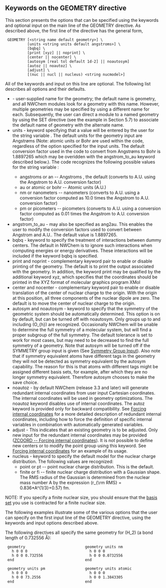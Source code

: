 ## Keywords on the GEOMETRY directive

This section presents the options that can be specified using the
keywords and optional input on the main line of the GEOMETRY directive.
As described above, the first line of the directive has the general
form,
```
 GEOMETRY [<string name default geometry>] \  
          [units <string units default angstroms>] \  
          [bqbq] \  
          [print [xyz] || noprint] \ 
          [center || nocenter] \
          [autosym [real tol default 1d-2] || noautosym]  
          [autoz || noautoz] \  
          [adjust] \  
          [(nuc || nucl || nucleus) <string nucmodel>]
```
All of the keywords and input on this line are optional. The following
list describes all options and their defaults.

  - <name> - user-supplied name for the geometry; the default name is
    geometry, and all NWChem modules look for a geometry with this name.
    However, multiple geometries may be specified by using a different
    name for each. Subsequently, the user can direct a module to a named
    geometry by using the SET directive (see the example in Section 5.7)
    to associate the default name of geometry with the alternate name.
  - units - keyword specifying that a value will be entered by the user
    for the string variable <units>. The default units for the geometry
    input are Angstrøms (Note: atomic units or Bohr are used within the
    code, regardless of the option specified for the input units. The
    default conversion factor used in the code to convert from Angstrøms
    to Bohr is 1.8897265 which may be overidden with the
    angstrom\_to\_au keyword described below.). The code recognizes the
    following possible values for the string variable <units>:
      - angstroms or an -- Angstroms , the default (converts to A.U.
        using the Angstrom to A.U. conversion factor)
      - au or atomic or bohr -- Atomic units (A.U.)
      - nm or nanometers -- nanometers (converts to A.U. using a
        conversion factor computed as 10.0 times the Angstrom to A.U.
        conversion factor)
      - pm or picometers -- picometers (converts to A.U. using a
        conversion factor computed as 0.01 times the Angstrom to A.U.
        conversion factor)
  - angstrom\_to\_au - may also be specified as ang2au. This enables the
    user to modify the conversion factors used to convert between
    Angstrom and A.U.. The default value is 1.8897265.
  - bqbq - keyword to specify the treatment of interactions between
    dummy centers. The default in NWChem is to ignore such interactions
    when computing energies or energy derivatives. These interactions
    will be included if the keyword bqbq is specified.
  - print and noprint - complementary keyword pair to enable or disable
    printing of the geometry. The default is to print the output
    associated with the geometry. In addition, the keyword print may be
    qualified by the additional keyword xyz, which specifies that the
    coordinates should be printed in the XYZ format of molecular
    graphics program XMol
  - center and nocenter - complementary keyword pair to enable or
    disable translation of the center of nuclear charge to the origin.
    With the origin at this position, all three components of the
    nuclear dipole are zero. The default is to move the center of
    nuclear charge to the origin.
  - autosym and noautosym - keyword to specify that the symmetry of the
    geometric system should be automatically determined. This option is
    on by default, but can be turned off with noautosym. Only groups up
    to and including \(O_{h}\) are recognized. Occasionally NWChem will
    be unable to determine the full symmetry of a molecular system, but
    will find a proper subgroup of the full symmetry. The default
    tolerance is set to work for most cases, but may need to be
    decreased to find the full symmetry of a geometry. Note that autosym
    will be turned off if the SYMMETRY group input is given (See
    [Symmetry Group
    Input](#SYMMETRY_--_Symmetry_Group_Input "wikilink")). Also note
    that if symmetry equivalent atoms have different tags in the
    geometry they will not be detected as symmetry equivalent by the
    autosym capability. The reason for this is that atoms with different
    tags might be assigned different basis sets, for example, after
    which they are no longer symmetry equivalent. Therefore autosym
    chooses to make the save choice.
  - noautoz - by default NWChem (release 3.3 and later) will generate
    redundant internal coordinates from user input Cartesian
    coordinates. The internal coordinates will be used in geometry
    optimizations. The noautoz keyword disables use of internal
    coordinates. The autoz keyword is provided only for backward
    compatibility. See [Forcing internal
    coordinates](ZCOORD_--_Forcing_internal_coordinates "wikilink") for
    a more detailed description of redundant internal coordinates,
    including how to force the definition of specific internal variables
    in combination with automatically generated variables.
  - adjust - This indicates that an existing geometry is to be adjusted.
    Only new input for the redundant internal coordinates may be
    provided ([ZCOORD -- Forcing internal
    coordinates](ZCOORD_--_Forcing_internal_coordinates "wikilink")). It
    is not possible to define new centers or to modify the point group
    using this keyword. See [Forcing internal
    coordinates](ZCOORD_--_Forcing_internal_coordinates "wikilink") for
    an example of its usage.
  - nucleus - keyword to specify the default model for the nuclear
    charge distribution. The following values are recognized:
      - point or pt -- point nuclear charge distribution. This is the
        default.
      - finite or fi -- finite nuclear charge distribution with a
        Gaussian shape. The RMS radius of the Gaussian is determined
        from the nuclear mass number A by the expression
        \(r_{\rm RMS} = 0.836*A^{1/3}+0.57\) fm.

NOTE: If you specify a finite nuclear size, you should ensure that the
[basis set](Basis "wikilink") you use is contracted for a finite nuclear
size.

The following examples illustrate some of the various options that the
user can specify on the first input line of the GEOMETRY directive,
using the keywords and input options described above.

The following directives all specify the same geometry for \(H_2\) (a
bond length of 0.732556 Å):
```
 geometry                           geometry units nm     
   h 0 0 0                            h 0 0 0             
   h 0 0 0.732556                     h 0 0 0.0732556     
 end                                end                  

 geometry units pm                  geometry units atomic  
   h 0 0 0                            h 0 0 0               
   h 0 0 73.2556                      h 0 0 1.3843305       
 end                                end
```